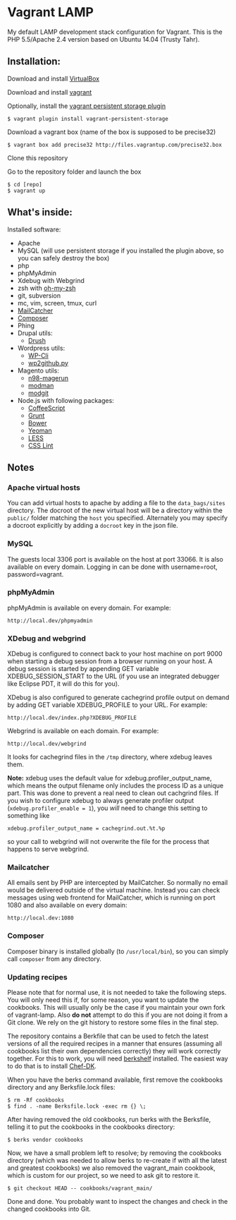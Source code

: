 Vagrant LAMP
============

My default LAMP development stack configuration for Vagrant.
This is the PHP 5.5/Apache 2.4 version based on Ubuntu 14.04 (Trusty Tahr).

Installation:
-------------

Download and install [VirtualBox](http://www.virtualbox.org/)

Download and install [vagrant](http://vagrantup.com/)

Optionally, install the [vagrant persistent storage plugin](https://github.com/kusnier/vagrant-persistent-storage)

    $ vagrant plugin install vagrant-persistent-storage

Download a vagrant box (name of the box is supposed to be precise32)

    $ vagrant box add precise32 http://files.vagrantup.com/precise32.box

Clone this repository

Go to the repository folder and launch the box

    $ cd [repo]
    $ vagrant up

What's inside:
--------------

Installed software:

* Apache
* MySQL (will use persistent storage if you installed the plugin above, so you
  can safely destroy the box)
* php
* phpMyAdmin
* Xdebug with Webgrind
* zsh with [oh-my-zsh](https://github.com/robbyrussell/oh-my-zsh)
* git, subversion
* mc, vim, screen, tmux, curl
* [MailCatcher](http://mailcatcher.me/)
* [Composer](http://getcomposer.org/)
* Phing
* Drupal utils:
    * [Drush](http://drupal.org/project/drush)
* Wordpress utils:
    * [WP-Cli](http://wp-cli.org/)
    * [wp2github.py](http://github.com/r8/wp2github.py)
* Magento utils:
    * [n98-magerun](https://github.com/netz98/n98-magerun)
    * [modman](https://github.com/colinmollenhour/modman)
    * [modgit](https://github.com/jreinke/modgit)
* Node.js with following packages:
    * [CoffeeScript](http://coffeescript.org)
    * [Grunt](http://gruntjs.com/)
    * [Bower](http://bower.io)
    * [Yeoman](http://yeoman.io)
    * [LESS](http://lesscss.org)
    * [CSS Lint](http://csslint.net)

Notes
-----

### Apache virtual hosts

You can add virtual hosts to apache by adding a file to the `data_bags/sites`
directory. The docroot of the new virtual host will be a directory within the
`public/` folder matching the `host` you specified. Alternately you may specify
a docroot explicitly by adding a `docroot` key in the json file.

### MySQL

The guests local 3306 port is available on the host at port 33066. It is also available on every domain. Logging in can be done with username=root, password=vagrant.

### phpMyAdmin

phpMyAdmin is available on every domain. For example:

    http://local.dev/phpmyadmin

### XDebug and webgrind

XDebug is configured to connect back to your host machine on port 9000 when
starting a debug session from a browser running on your host. A debug session is
started by appending GET variable XDEBUG_SESSION_START to the URL (if you use an
integrated debugger like Eclipse PDT, it will do this for you).

XDebug is also configured to generate cachegrind profile output on demand by
adding GET variable XDEBUG_PROFILE to your URL. For example:

    http://local.dev/index.php?XDEBUG_PROFILE

Webgrind is available on each domain. For example:

    http://local.dev/webgrind

It looks for cachegrind files in the `/tmp` directory, where xdebug leaves them.

**Note:** xdebug uses the default value for xdebug.profiler_output_name, which
means the output filename only includes the process ID as a unique part. This
was done to prevent a real need to clean out cachgrind files. If you wish to
configure xdebug to always generate profiler output
(`xdebug.profiler_enable = 1`), you *will* need to change this setting to
something like

    xdebug.profiler_output_name = cachegrind.out.%t.%p

so your call to webgrind will not overwrite the file for the process that
happens to serve webgrind.

### Mailcatcher

All emails sent by PHP are intercepted by MailCatcher. So normally no email would be delivered outside of the virtual machine. Instead you can check messages using web frontend for MailCatcher, which is running on port 1080 and also available on every domain:

    http://local.dev:1080

### Composer

Composer binary is installed globally (to `/usr/local/bin`), so you can simply call `composer` from any directory.

### Updating recipes

Please note that for normal use, it is not needed to take the following steps.
You will only need this if, for some reason, you want to update the cookbooks.
This will usually only be the case if you maintain your own fork of
vagrant-lamp. Also **do not** attempt to do this if you are not doing it from a
Git clone. We rely on the git history to restore some files in the final step.

The repository contains a Berkfile that can be used to fetch the latest versions
of all the required recipes in a manner that ensures (assuming all cookbooks
list their own dependencies correctly) they will work correctly together. For
this to work, you will need [berkshelf](http://berkshelf.com) installed. The
easiest way to do that is to install
[Chef-DK](http://getchef.com/downloads/chef-dk).

When you have the berks command available, first remove the cookbooks directory
and any Berksfile.lock files:

    $ rm -Rf cookbooks
    $ find . -name Berksfile.lock -exec rm {} \;

After having removed the old cookbooks, run berks with the Berksfile, telling it
to put the cookbooks in the cookbooks directory:

    $ berks vendor cookbooks

Now, we have a small problem left to resolve; by removing the cookbooks
directory (which was needed to allow berks to re-create if with all the latest
and greatest cookbooks) we also removed the vagrant_main cookbook, which is
custom for our project, so we need to ask git to restore it.

    $ git checkout HEAD -- cookbooks/vagrant_main/

Done and done. You probably want to inspect the changes and check in the changed
cookbooks into Git.

